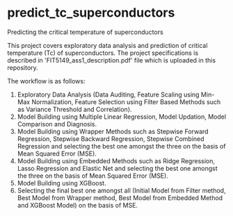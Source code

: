 # predict_tc_superconductors
Predicting the critical temperature of superconductors


This project covers exploratory data analysis and prediction of critical temperature (Tc) of superconductors. The project specifications is described in 
'FIT5149_ass1_description.pdf' file which is uploaded in this repository. 

The workflow is as follows:
1. Exploratory Data Analysis (Data Auditing, Feature Scaling using Min-Max Normalization, 
Feature Selection using Filter Based Methods such as Variance Threshold and Correlation).
2. Model Building using Multiple Linear Regression, Model Updation, Model Comparison and Diagnosis.
3. Model Building using Wrapper Methods such as Stepwise Forward Regression, Stepwise Backward Regression, Stepwise Combined Regression and selecting the best one amongst the three on the basis of Mean Squared Error (MSE).
4. Model Building using Embedded Methods such as Ridge Regression, Lasso Regression and Elastic Net and selecting the best one amongst the three on the basis of Mean Squared Error (MSE).
5. Model Building using XGBoost.
6. Selecting the final best one amongst all (Initial Model from Filter method, Best Model from Wrapper method, Best Model from Embedded Method and XGBoost Model) on the basis of MSE.
